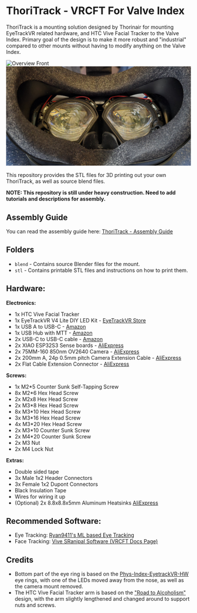 # ThoriTrack - VRCFT For Valve Index

ThoriTrack is a mounting solution designed by Thorinair for mounting EyeTrackVR related hardware, and HTC Vive Facial Tracker to the Valve Index. Primary goal of the design is to make it more robust and "industrial" compared to other mounts without having to modify anything on the Valve Index.

![Overview Front](img/Overview-Front.jpg?raw=true)
![Overview Lens](img/Overview-Lens.jpg?raw=true)

This repository provides the STL files for 3D printing out your own ThoriTrack, as well as source blend files.

**NOTE: This repository is still under heavy construction. Need to add tutorials and descriptions for assembly.**

## Assembly Guide

You can read the assembly guide here: [ThoriTrack - Assembly Guide](guide/README.md)

## Folders

* `blend` - Contains source Blender files for the mount.
* `stl` - Contains printable STL files and instructions on how to print them.

## Hardware:

**Electronics:**

* 1x HTC Vive Facial Tracker
* 1x EyeTrackVR V4 Lite DIY LED Kit - [EyeTrackVR Store](https://store.eyetrackvr.dev/products/v4-1-lite-diy-led-kit)
* 1x USB A to USB-C - [Amazon](https://www.amazon.de/dp/B0B5WQW3LD?ref=ppx_yo2ov_dt_b_fed_asin_title&th=1)
* 1x USB Hub with MTT - [Amazon](https://www.amazon.de/dp/B07YN54Q33?ref=ppx_yo2ov_dt_b_fed_asin_title)
* 2x USB-C to USB-C cable - [Amazon](https://www.amazon.de/dp/B09C2D9Z7T?ref=ppx_yo2ov_dt_b_fed_asin_title&th=1)
* 2x XIAO ESP32S3 Sense boards - [AliExpress](https://www.aliexpress.com/item/1005004788285643.html?spm=a2g0o.order_list.order_list_main.335.27e01802Ww8woQ)
* 2x 75MM-160 850nm OV2640 Camera - [AliExpress](https://www.aliexpress.com/item/1005003040149873.html?spm=a2g0o.order_list.order_list_main.340.27e01802Ww8woQ)
* 2x 200mm A, 24p 0.5mm pitch Camera Extension Cable - [AliExpress](https://www.aliexpress.com/item/4000022157163.html?spm=a2g0o.order_detail.order_detail_item.5.3bfbf19cXqxT1M)
* 2x Flat Cable Extension Connector - [AliExpress](https://www.aliexpress.com/item/1005004283030442.html?spm=a2g0o.order_list.order_list_main.324.27e01802Ww8woQ)

**Screws:**

* 1x M2*5 Counter Sunk Self-Tapping Screw
* 8x M2*6 Hex Head Screw
* 2x M2x8 Hex Head Screw
* 2x M3*8 Hex Head Screw
* 8x M3*10 Hex Head Screw
* 3x M3*16 Hex Head Screw
* 4x M3*20 Hex Head Screw
* 2x M3*10 Counter Sunk Screw
* 2x M4*20 Counter Sunk Screw
* 2x M3 Nut
* 2x M4 Lock Nut

**Extras:**

* Double sided tape
* 3x Male 1x2 Header Connectors
* 3x Female 1x2 Dupont Connectors
* Black Insulation Tape
* Wires for wiring it up
* (Optional) 2x 8.8x8.8x5mm Aluminum Heatsinks [AliExpress](https://www.aliexpress.com/item/1005004079109702.html?spm=a2g0o.order_list.order_list_main.11.5b9a1802sGerX3)

## Recommended Software:

* Eye Tracking: [Ryan9411's ML based Eye Tracking](https://github.com/ryan9411vr/EyeTracking)
* Face Tracking: [Vive SRanipal Software (VRCFT Docs Page)](https://docs.vrcft.io/docs/hardware/addons/vive/face-tracker)


## Credits

* Bottom part of the eye ring is based on the [Phys-Index-EyetrackVR-HW](https://github.com/Physics-Dude/Phys-Index-EyetrackVR-HW) eye rings, with one of the LEDs moved away from the nose, as well as the camera mount removed.
* The HTC Vive Facial Tracker arm is based on the ["Road to Alcoholism"](https://docs.vrcft.io/docs/hardware/addons/vive/face-tracker#valve-index) design, with the arm slightly lengthened and changed around to support nuts and screws.